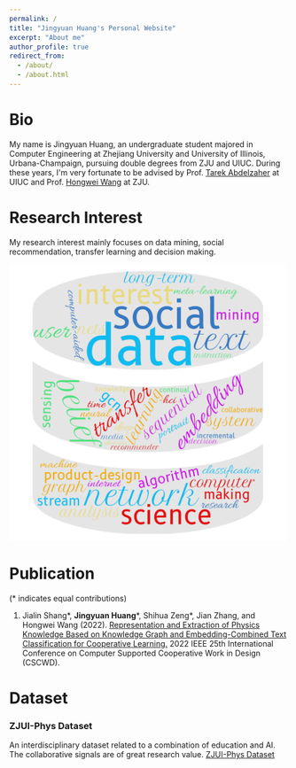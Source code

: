 ```yaml
---
permalink: /
title: "Jingyuan Huang's Personal Website"
excerpt: "About me"
author_profile: true
redirect_from: 
  - /about/
  - /about.html
---
```



Bio
======
My name is Jingyuan Huang, an undergraduate student majored in Computer Engineering at Zhejiang University and University of Illinois, Urbana-Champaign, pursuing double degrees from ZJU and UIUC. During these years, I'm very fortunate to be advised by Prof. [Tarek Abdelzaher](http://abdelzaher.cs.illinois.edu/) at UIUC and Prof. [Hongwei Wang](https://person.zju.edu.cn/en/hwang) at ZJU.

Research Interest
======
My research interest mainly focuses on data mining, social recommendation, transfer learning and decision making.

<img src="../images/wordcloud.jpg" width="500" height="500">

Publication
======
(* indicates equal contributions)
1.	Jialin Shang\*, **Jingyuan Huang**\*, Shihua Zeng\*, Jian Zhang, and Hongwei Wang (2022). [Representation and Extraction of Physics Knowledge Based on Knowledge Graph and Embedding-Combined Text Classification for Cooperative Learning.](https://ieeexplore.ieee.org/abstract/document/9776230/) 2022 IEEE 25th International Conference on Computer Supported Cooperative Work in Design (CSCWD).
   
Dataset
======
### ZJUI-Phys Dataset

An interdisciplinary dataset related to a combination of education and AI. The collaborative signals are of great research value.
[ZJUI-Phys Dataset](https://github.com/Luckfort/ZJUI-Phys)
